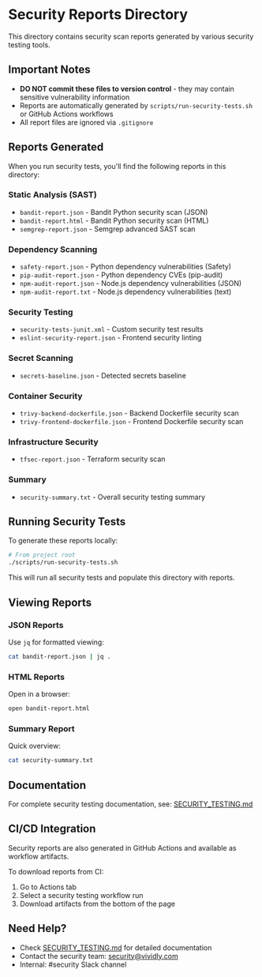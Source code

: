 # Security Reports Directory

This directory contains security scan reports generated by various security testing tools.

## Important Notes

- **DO NOT commit these files to version control** - they may contain sensitive vulnerability information
- Reports are automatically generated by `scripts/run-security-tests.sh` or GitHub Actions workflows
- All report files are ignored via `.gitignore`

## Reports Generated

When you run security tests, you'll find the following reports in this directory:

### Static Analysis (SAST)
- `bandit-report.json` - Bandit Python security scan (JSON)
- `bandit-report.html` - Bandit Python security scan (HTML)
- `semgrep-report.json` - Semgrep advanced SAST scan

### Dependency Scanning
- `safety-report.json` - Python dependency vulnerabilities (Safety)
- `pip-audit-report.json` - Python dependency CVEs (pip-audit)
- `npm-audit-report.json` - Node.js dependency vulnerabilities (JSON)
- `npm-audit-report.txt` - Node.js dependency vulnerabilities (text)

### Security Testing
- `security-tests-junit.xml` - Custom security test results
- `eslint-security-report.json` - Frontend security linting

### Secret Scanning
- `secrets-baseline.json` - Detected secrets baseline

### Container Security
- `trivy-backend-dockerfile.json` - Backend Dockerfile security scan
- `trivy-frontend-dockerfile.json` - Frontend Dockerfile security scan

### Infrastructure Security
- `tfsec-report.json` - Terraform security scan

### Summary
- `security-summary.txt` - Overall security testing summary

## Running Security Tests

To generate these reports locally:

```bash
# From project root
./scripts/run-security-tests.sh
```

This will run all security tests and populate this directory with reports.

## Viewing Reports

### JSON Reports
Use `jq` for formatted viewing:

```bash
cat bandit-report.json | jq .
```

### HTML Reports
Open in a browser:

```bash
open bandit-report.html
```

### Summary Report
Quick overview:

```bash
cat security-summary.txt
```

## Documentation

For complete security testing documentation, see: [SECURITY_TESTING.md](../SECURITY_TESTING.md)

## CI/CD Integration

Security reports are also generated in GitHub Actions and available as workflow artifacts.

To download reports from CI:
1. Go to Actions tab
2. Select a security testing workflow run
3. Download artifacts from the bottom of the page

## Need Help?

- Check [SECURITY_TESTING.md](../SECURITY_TESTING.md) for detailed documentation
- Contact the security team: security@vividly.com
- Internal: #security Slack channel
